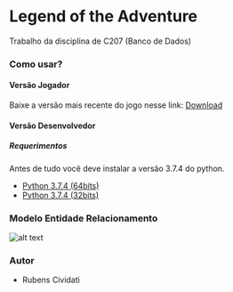 # Legend of the Adventure
Trabalho da disciplina de C207 (Banco de Dados)

### Como usar?
#### Versão Jogador
Baixe a versão mais recente do jogo nesse link: [Download](https://github.com/Cividati/legend-of-the-adventure/releases)

#### Versão Desenvolvedor
##### Requerimentos
Antes de tudo você deve instalar a versão 3.7.4 do python.
- [Python 3.7.4 (64bits)](https://www.python.org/ftp/python/3.7.4/python-3.7.4-amd64.exe)
- [Python 3.7.4 (32bits)](https://www.python.org/ftp/python/3.7.4/python-3.7.4.exe)

### Modelo Entidade Relacionamento
![alt text](https://i.imgur.com/ZadLAdC.jpg)

### Autor
- Rubens Cividati

